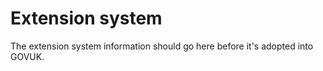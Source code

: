 # Extension system

The extension system information should go here before it's adopted into GOVUK.
